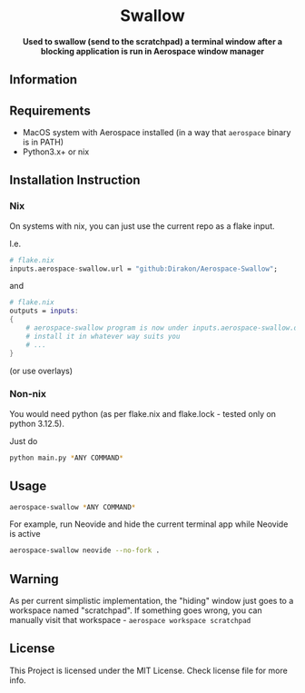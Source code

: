 <h1 align="center">
  Swallow
</h1>
<h4 align="center">Used to swallow (send to the scratchpad) a terminal window after a blocking application is run in Aerospace window manager</h4>

## Information

## Requirements

- MacOS system with Aerospace installed (in a way that `aerospace` binary is in PATH)
- Python3.x+ or nix

## Installation Instruction

### Nix

On systems with nix, you can just use the current repo as a flake input.

I.e.

```nix
# flake.nix
inputs.aerospace-swallow.url = "github:Dirakon/Aerospace-Swallow";
```

and

```nix
# flake.nix
outputs = inputs:
{
    # aerospace-swallow program is now under inputs.aerospace-swallow.default."aarch64-darwin"
    # install it in whatever way suits you
    # ...
}
```

(or use overlays)

### Non-nix

You would need python (as per flake.nix and flake.lock - tested only on python 3.12.5).

Just do 

```bash
python main.py *ANY COMMAND*
```

## Usage

```bash
aerospace-swallow *ANY COMMAND*
```

For example, run Neovide and hide the current terminal app while Neovide is active
```bash
aerospace-swallow neovide --no-fork .
```

## Warning

As per current simplistic implementation, the "hiding" window just goes to a workspace named "scratchpad". If something goes wrong, you can manually visit that workspace - `aerospace workspace scratchpad`

## License

This Project is licensed under the MIT License. Check license file for more info.
